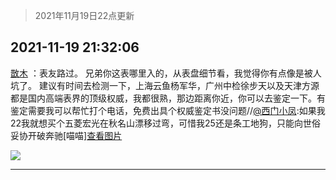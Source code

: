 > 2021年11月19日22点更新
<link rel="stylesheet" href="https://cdn.jsdelivr.net/gh/taotie6/sampleJSON@main/css/photo_show.css">
<meta name="referrer" content="no-referrer" />


 ## 2021-11-19 21:32:06 

 [㪚木](https://www.coolapk.com/feed/31584008?shareKey=MjJiYWYwZjI2ZjNkNjE5N2FkYmU~) ：表友路过。
兄弟你这表哪里入的，从表盘细节看，我觉得你有点像是被人坑了。
建议有时间去检测一下，上海云鱼杨军华，广州中检徐步天以及天津方源都是国内高端表界的顶级权威，我都很熟，那边距离你近，你可以去鉴定一下。有鉴定需要我可以帮忙打个电话<!--break-->，免费出具个权威鉴定书没问题//<a class="feed-link-uname" href="/u/西门小凤">@西门小凤</a>:如果我22我就想买个五菱宏光在秋名山漂移过弯，可惜我25还是条工地狗，只能向世俗妥协开破奔驰[喵喵]<a class="feed-forward-pic" href="http://image.coolapk.com/feed/2021/1119/17/2976309_ccf905fe_3337_8668_24@1868x4000.jpeg">查看图片</a> 

<div class="album">
<img class="img-item" src="http://image.coolapk.com/feed/2021/1119/21/1081091_03bb8747_8725_8077_820@1080x1489.png" />
</div>

 ------- 

